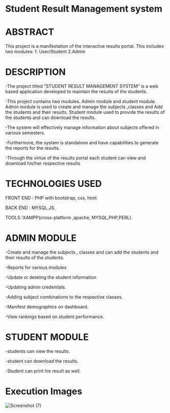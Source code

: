 # Student Result Management system
<h1> ABSTRACT </h1>
This project is a manifestation of the interactive results portal.
 This includes two modules:
1. User/Student
2.Admin

<h1> DESCRIPTION </h1>
-The project titled “STUDENT RESULT MANAGEMENT SYSTEM”  is  a  web  based application developed to maintain the results of the students.

-This  project  contains  two modules. Admin module and student module. Admin module is used to create  and manage the subjects ,classes and Add the students  and their results. Student module used to provide the results of the  students and can download the results.

-The system will effectively manage information about subjects offered in various semesters.

-Furthermore, the system is standalone and have capabilities to generate the reports for the results.

-Through the virtue of the results portal each student can view and download his/her respective results

<h1> TECHNOLOGIES USED </h1>

FRONT END                       : PHP with bootstrap, css, html.

BACK END                          : MYSQL,JS.

TOOLS                                 :XAMPP(cross-platform ,apache, MYSQL,PHP,PERL).

<h1> ADMIN MODULE </h1>
-Create  and  manage  the subjects , classes  and  can  add the students and  their results of the students.

-Reports for various modules

-Update or deleting the student information

-Updating admin credentials.

-Adding subject combinations to the respective classes.

-Manifest demographics on dashboard.

-View rankings based on student performance.

<h1> STUDENT MODULE </h1>
-students can view the results.

-student can download the results.

-Student can print his result as well.

<h1> Execution Images </h1>

![Screenshot (7)](https://user-images.githubusercontent.com/92093823/154798628-7d11f5d5-09e0-45c0-983b-3cfebc26f7d3.png)



